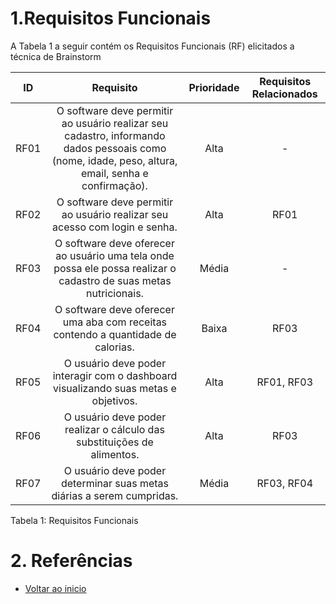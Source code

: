# 1.Requisitos Funcionais

A Tabela 1 a seguir contém os Requisitos Funcionais (RF) elicitados a técnica de Brainstorm

| ID   |                                                      Requisito                                                     | Prioridade | Requisitos Relacionados |
| :--: | :----------------------------------------------------------------------------------------------------------------: | :--------: | :-------: |
| RF01 |O software deve permitir ao usuário realizar seu cadastro, informando dados pessoais como (nome, idade, peso, altura, email, senha e confirmação).|  Alta      |    -     |
| RF02 |                                         O software deve permitir ao usuário realizar seu acesso com login e senha.                              |  Alta      |     RF01   |
| RF03 |               O software deve oferecer ao usuário uma tela onde possa ele possa realizar o cadastro de suas metas nutricionais.                |  Média     |     -     |
| RF04 |                      O software deve oferecer uma aba com receitas contendo a quantidade de calorias.            |  Baixa     |     RF03   |
| RF05 |                     O usuário deve poder interagir com o dashboard visualizando suas metas e objetivos.          |  Alta      | RF01, RF03 |
| RF06 |                                          O usuário deve poder realizar o cálculo das substituições de alimentos.                               |  Alta      |     RF03    |
| RF07 |                                           O usuário deve poder determinar suas metas diárias a serem cumpridas.                                |  Média     |      RF03, RF04       |

Tabela 1: Requisitos Funcionais

# 2. Referências

- [Voltar ao inicio](https://github.com/majulleal/swap-nutri/blob/main/README.md) 
